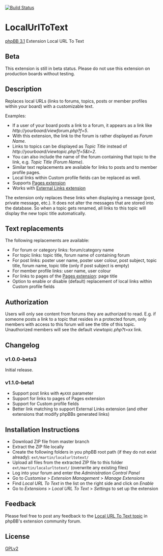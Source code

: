 [![Build Status](https://travis-ci.org/Mar-tin-G/LocalUrlToText.svg?branch=master)](https://travis-ci.org/Mar-tin-G/LocalUrlToText)

# LocalUrlToText

[phpBB 3.1](https://www.phpbb.com/) Extension Local URL To Text

## Beta

This extension is still in beta status. Please do not use this extension on production boards without testing.

## Description

Replaces local URLs (links to forums, topics, posts or member profiles within your board) with a customizable text.

Examples:
* If a user of your board posts a link to a forum, it appears as a link like _http://yourboard/viewforum.php?f=5_.
* With this extension, the link to the forum is rather displayed as _Forum Name_.
* Links to topics can be displayed as _Topic Title_ instead of _http://yourboard/viewtopic.php?f=5&t=2_.
* You can also include the name of the forum containing that topic to the link, e.g. _Topic Title (Forum Name)_.
* Similar text replacements are available for links to posts and to member profile pages.
* Local links within Custom profile fields can be replaced as well.
* Supports [Pages extension](https://www.phpbb.com/customise/db/extension/pages/)
* Works with [External Links extension](https://www.phpbb.com/community/viewtopic.php?f=456&t=2270671)

The extension only replaces these links when displaying a message (post, private message, etc.). It does not alter the messages that are stored into the database.
So when a topic gets renamed, all links to this topic will display the new topic title automatically.

## Text replacements

The following replacements are available:
* For forum or category links: forum/category name
* For topic links: topic title, forum name of containing forum
* For post links: poster user name, poster user colour, post subject, topic title, forum name, topic title (only if post subject is empty)
* For member profile links: user name, user colour
* For links to pages of the [Pages extension](https://www.phpbb.com/customise/db/extension/pages/): page title
* Option to enable or disable (default) replacement of local links within Custom profile fields

## Authorization

Users will only see content from forums they are authorized to read. E.g. if someone posts a link to a topic that resides in a protected forum, only members with access to this forum will see the title of this topic. Unauthorized members will see the default _viewtopic.php?t=xx_ link.

## Changelog

### v1.0.0-beta3

Initial release.

### v1.1.0-beta1

* Support post links with `#pXXX` parameter
* Support for links to pages of Pages extension
* Support for Custom profile fields
* Better link matching to support External Links extension (and other extensions that modify phpBBs generated links)

## Installation Instructions

* Download ZIP file from master branch
* Extract the ZIP file locally
* Create the following folders in you phpBB root path (if they do not exist already): `ext/martin/localurltotext/`
* Upload all files from the extracted ZIP file to this folder `ext/martin/localurltotext/` (overwrite any existing files)
* Log into your forum and enter the *Administration Control Panel*
* Go to *Customise* > *Extension Management* > *Manage Extensions*
* Find *Local URL To Text* in the list on the right side and click on *Enable*
* Go to *Extensions* > *Local URL To Text* > *Settings* to set up the extension

## Feedback

Please feel free to post any feedback to the [Local URL To Text topic](https://www.phpbb.com/community/viewtopic.php?f=501&t=2284236) in phpBB's extension community forum.

## License

[GPLv2](license.txt)
